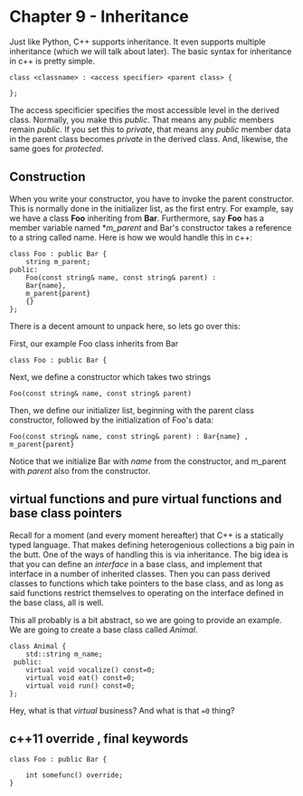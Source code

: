 # Chapter 9 - Inheritance

Just like Python, C++ supports inheritance. It even supports multiple inheritance (which we will talk about later). The basic syntax for inheritance in c++ is pretty simple.

```
class <classname> : <access specifier> <parent class> {
    
};
```

The access specificier specifies the most accessible level in the derived class. Normally, you make this *public*. That means any *public* members remain *public*. If you set this to *private*, that means any *public* member data in the parent class becomes *private* in the derived class. And, likewise, the same goes for *protected*.

## Construction

When you write your constructor, you have to invoke the parent constructor. This is normally done in the initializer list, as the first entry. For example, say we have a class **Foo** inheriting from **Bar**. Furthermore, say **Foo** has a member variable named **m_parent* and Bar's constructor takes a reference to a string called name. Here is how we would handle this in c++:
     
```
class Foo : public Bar {
    string m_parent;
public:
    Foo(const string& name, const string& parent) : 
    Bar{name},
    m_parent{parent}
    {}
};
```

There is a decent amount to unpack here, so lets go over this:

First, our example Foo class inherits from Bar

```
class Foo : public Bar {
```

Next, we define a constructor which takes two strings

```
Foo(const string& name, const string& parent) 
```

Then, we define our initializer list, beginning with the parent class constructor, followed by the initialization of Foo's data:

```
Foo(const string& name, const string& parent) : Bar{name} , m_parent{parent}
```

Notice that we initialize Bar with *name* from the constructor, and m_parent with *parent* also from the constructor.

## virtual functions and pure virtual functions and base class pointers

Recall for a moment (and every moment hereafter) that C++ is a statically typed language. That makes defining heterogenious collections a big pain in the butt. One of the ways of handling this is via inheritance. The big idea is that you can define an *interface* in a base class, and implement that interface in a number of inherited classes. Then you can pass derived classes to functions which take pointers to the base class, and as long as said functions restrict themselves to operating on the interface defined in the base class, all is well. 

This all probably is a bit abstract, so we are going to provide an example. We are going to create a base class called *Animal*. 

```
class Animal {
    std::string m_name;
 public:
    virtual void vocalize() const=0;
    virtual void eat() const=0;
    virtual void run() const=0;
};
```

Hey, what is that *virtual* business? And what is that ```=0``` thing? 


## c++11 override , final keywords

```
class Foo : public Bar {
    
    int somefunc() override;
} 
```